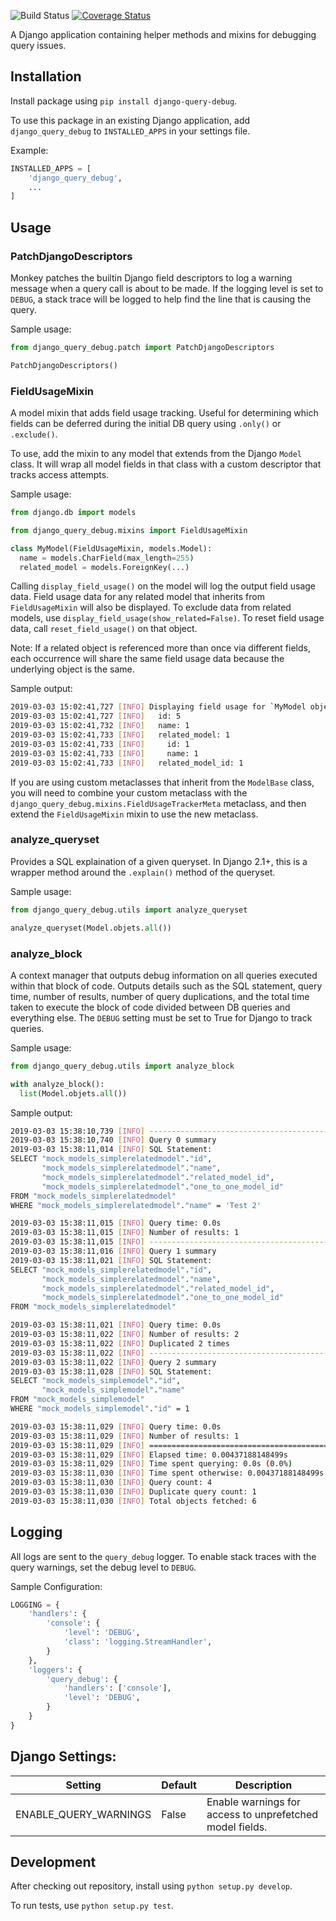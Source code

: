 ![Build Status](https://travis-ci.org/RouganStriker/django-query-debug.svg?branch=master)
[![Coverage Status](https://coveralls.io/repos/github/RouganStriker/django-query-debug/badge.svg?branch=master)](https://coveralls.io/github/RouganStriker/django-query-debug?branch=master)

A Django application containing helper methods and mixins for debugging query issues.

## Installation
Install package using `pip install django-query-debug`.

To use this package in an existing Django application, add `django_query_debug` to `INSTALLED_APPS` in your settings file. 

Example:
```python
INSTALLED_APPS = [
    'django_query_debug',
    ...
]
```

## Usage

### PatchDjangoDescriptors
Monkey patches the builtin Django field descriptors to log a warning message when a query call is about to be made. 
If the logging level is set to `DEBUG`, a stack trace will be logged to help find the line that is causing the query.

Sample usage:
```python
from django_query_debug.patch import PatchDjangoDescriptors

PatchDjangoDescriptors() 
```

### FieldUsageMixin
A model mixin that adds field usage tracking. Useful for determining which fields can be deferred during the 
initial DB query using `.only()` or `.exclude()`. 

To use, add the mixin to any model that extends from the Django `Model` class. 
It will wrap all model fields in that class with a custom descriptor that tracks access attempts.

Sample usage:
```python
from django.db import models

from django_query_debug.mixins import FieldUsageMixin

class MyModel(FieldUsageMixin, models.Model):
  name = models.CharField(max_length=255)
  related_model = models.ForeignKey(...)

```

Calling `display_field_usage()` on the model will log the output field usage data. 
Field usage data for any related model that inherits from `FieldUsageMixin` will also be displayed. 
To exclude data from related models, use `display_field_usage(show_related=False)`. 
To reset field usage data, call `reset_field_usage()` on that object.

Note: If a related object is referenced more than once via different fields, each occurrence will share 
the same field usage data because the underlying object is the same.

Sample output:
```bash
2019-03-03 15:02:41,727 [INFO] Displaying field usage for `MyModel object`:
2019-03-03 15:02:41,727 [INFO]   id: 5
2019-03-03 15:02:41,732 [INFO]   name: 1
2019-03-03 15:02:41,733 [INFO]   related_model: 1
2019-03-03 15:02:41,733 [INFO]     id: 1
2019-03-03 15:02:41,733 [INFO]     name: 1
2019-03-03 15:02:41,733 [INFO]   related_model_id: 1
```

If you are using custom metaclasses that inherit from the `ModelBase` class, you will need to 
combine your custom metaclass with the `django_query_debug.mixins.FieldUsageTrackerMeta` metaclass, 
and then extend the `FieldUsageMixin` mixin to use the new metaclass.

### analyze_queryset
Provides a SQL explaination of a given queryset. 
In Django 2.1+, this is a wrapper method around the `.explain()` method
of the queryset.

Sample usage:
```python
from django_query_debug.utils import analyze_queryset

analyze_queryset(Model.objets.all())
```

### analyze_block
A context manager that outputs debug information on all queries executed within that block of code. 
Outputs details such as the SQL statement, query time, number of results, 
number of query duplications, and the total time taken to execute the block of 
code divided between DB queries and everything else. 
The `DEBUG` setting must be set to True for Django to track queries.

Sample usage:
```python
from django_query_debug.utils import analyze_block

with analyze_block():
  list(Model.objets.all())
```

Sample output:
```bash
2019-03-03 15:38:10,739 [INFO] ------------------------------------------------------------
2019-03-03 15:38:10,740 [INFO] Query 0 summary
2019-03-03 15:38:11,014 [INFO] SQL Statement:
SELECT "mock_models_simplerelatedmodel"."id",
       "mock_models_simplerelatedmodel"."name",
       "mock_models_simplerelatedmodel"."related_model_id",
       "mock_models_simplerelatedmodel"."one_to_one_model_id"
FROM "mock_models_simplerelatedmodel"
WHERE "mock_models_simplerelatedmodel"."name" = 'Test 2'

2019-03-03 15:38:11,015 [INFO] Query time: 0.0s
2019-03-03 15:38:11,015 [INFO] Number of results: 1
2019-03-03 15:38:11,015 [INFO] ------------------------------------------------------------
2019-03-03 15:38:11,016 [INFO] Query 1 summary
2019-03-03 15:38:11,021 [INFO] SQL Statement:
SELECT "mock_models_simplerelatedmodel"."id",
       "mock_models_simplerelatedmodel"."name",
       "mock_models_simplerelatedmodel"."related_model_id",
       "mock_models_simplerelatedmodel"."one_to_one_model_id"
FROM "mock_models_simplerelatedmodel"

2019-03-03 15:38:11,021 [INFO] Query time: 0.0s
2019-03-03 15:38:11,022 [INFO] Number of results: 2
2019-03-03 15:38:11,022 [INFO] Duplicated 2 times
2019-03-03 15:38:11,022 [INFO] ------------------------------------------------------------
2019-03-03 15:38:11,022 [INFO] Query 2 summary
2019-03-03 15:38:11,028 [INFO] SQL Statement:
SELECT "mock_models_simplemodel"."id",
       "mock_models_simplemodel"."name"
FROM "mock_models_simplemodel"
WHERE "mock_models_simplemodel"."id" = 1

2019-03-03 15:38:11,029 [INFO] Query time: 0.0s
2019-03-03 15:38:11,029 [INFO] Number of results: 1
2019-03-03 15:38:11,029 [INFO] ============================================================
2019-03-03 15:38:11,029 [INFO] Elapsed time: 0.00437188148499s
2019-03-03 15:38:11,029 [INFO] Time spent querying: 0.0s (0.0%)
2019-03-03 15:38:11,030 [INFO] Time spent otherwise: 0.00437188148499s (100.0%)
2019-03-03 15:38:11,030 [INFO] Query count: 4
2019-03-03 15:38:11,030 [INFO] Duplicate query count: 1
2019-03-03 15:38:11,030 [INFO] Total objects fetched: 6
```

## Logging
All logs are sent to the `query_debug` logger. To enable stack traces with the query warnings, set the debug level to `DEBUG`.

Sample Configuration:

```python
LOGGING = {
    'handlers': {
        'console': {
            'level': 'DEBUG',
            'class': 'logging.StreamHandler',
        }
    },
    'loggers': {
        'query_debug': {
            'handlers': ['console'],
            'level': 'DEBUG',
        }
    }
}
``` 

## Django Settings:

| Setting | Default | Description |
|---------|---------|-------------|
| ENABLE_QUERY_WARNINGS | False | Enable warnings for access to unprefetched model fields. |


## Development
After checking out repository, install using `python setup.py develop`.

To run tests, use `python setup.py test`.